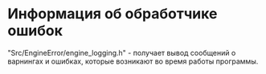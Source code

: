 # Информация об обработчике ошибок

"Src/EngineError/engine_logging.h"  - получает вывод сообщений о варнингах и ошибках, которые возникают во время работы программы.
